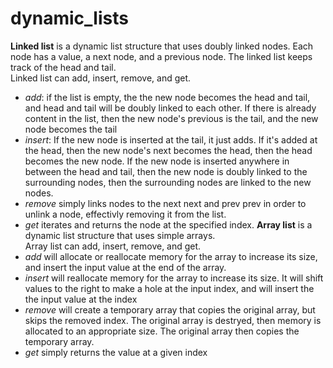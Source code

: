 # dynamic_lists

**Linked list** is a dynamic list structure that uses doubly linked nodes. Each node has a value, a next node, and a previous node. The linked list keeps track of the head and tail.\
Linked list can add, insert, remove, and get.
- *add*: if the list is empty, the the new node becomes the head and tail, and head and tail will be doubly linked to each other. If there is already content in the list, then the new node's previous is the tail, and the new node becomes the tail
- *insert*: If the new node is inserted at the tail, it just adds. If it's added at the head, then the new node's next becomes the head, then the head becomes the new node. If the new node is inserted anywhere in between the head and tail, then the new node is doubly linked to the surrounding nodes, then the surrounding nodes are linked to the new nodes.
- *remove* simply links nodes to the next next and prev prev in order to unlink a node, effectivly removing it from the list.
- *get* iterates and returns the node at the specified index.
**Array list** is a dynamic list structure that uses simple arrays.\
Array list can add, insert, remove, and get.
- *add* will allocate or reallocate memory for the array to increase its size, and insert the input value at the end of the array.
- *insert* will reallocate memory for the array to increase its size. It will shift values to the right to make a hole at the input index, and will insert the the input value at the index
- *remove* will create a temporary array that copies the original array, but skips the removed index. The original array is destryed, then memory is allocated to an appropriate size. The original array then copies the temporary array.
- *get* simply returns the value at a given index
